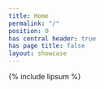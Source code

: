```yaml
---
title: Home
permalink: "/"
position: 0
has central header: true
has page title: false
layout: showcase
---
```


{% include lipsum %}